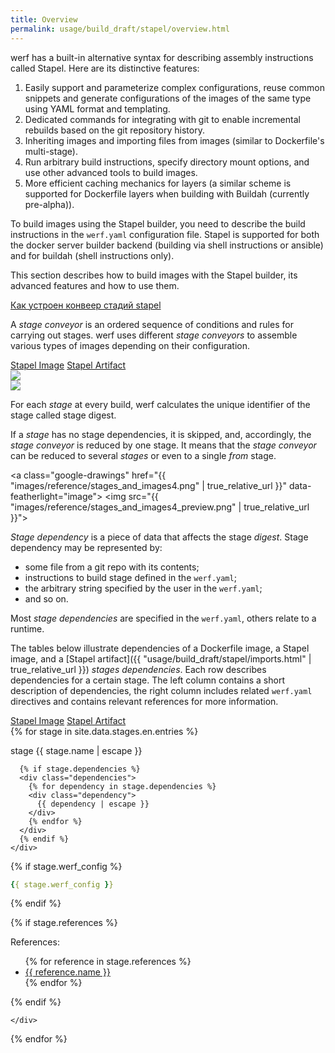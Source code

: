 ```yaml
---
title: Overview
permalink: usage/build_draft/stapel/overview.html
---
```


werf has a built-in alternative syntax for describing assembly instructions called Stapel. Here are its distinctive features:

1. Easily support and parameterize complex configurations, reuse common snippets and generate configurations of the images of the same type using YAML format and templating.
2. Dedicated commands for integrating with git to enable incremental rebuilds based on the git repository history.
3. Inheriting images and importing files from images (similar to Dockerfile's multi-stage).
4. Run arbitrary build instructions, specify directory mount options, and use other advanced tools to build images.
5. More efficient caching mechanics for layers (a similar scheme is supported for Dockerfile layers when building with Buildah (currently pre-alpha)).

<!-- TODO(staged-dockerfile): удалить 5 пункт как неактуальный -->

To build images using the Stapel builder, you need to describe the build instructions in the `werf.yaml` configuration file. Stapel is supported for both the docker server builder backend (building via shell instructions or ansible) and for buildah (shell instructions only).

This section describes how to build images with the Stapel builder, its advanced features and how to use them.

<div class="details">
<a href="javascript:void(0)" class="details__summary">Как устроен конвеер стадий stapel</a>
<div class="details__content" markdown="1">

A _stage conveyor_ is an ordered sequence of conditions and rules for carrying out stages. werf uses different _stage conveyors_ to assemble various types of images depending on their configuration.

<div class="tabs">
  <a href="javascript:void(0)" class="tabs__btn active" onclick="openTab(event, 'tabs__btn', 'tabs__content', 'stapel-image-tab')">Stapel Image</a>
  <a href="javascript:void(0)" class="tabs__btn" onclick="openTab(event, 'tabs__btn', 'tabs__content', 'stapel-artifact-tab')">Stapel Artifact</a>
</div>

<div id="stapel-image-tab" class="tabs__content">
<a class="google-drawings" href="{{ "images/reference/stages_and_images2.png" | true_relative_url }}" data-featherlight="image">
<img src="{{ "images/reference/stages_and_images2_preview.png" | true_relative_url }}">
</a>
</div>

<div id="stapel-artifact-tab" class="tabs__content">
<a class="google-drawings" href="{{ "images/reference/stages_and_images3.png" | true_relative_url }}" data-featherlight="image">
<img src="{{ "images/reference/stages_and_images3_preview.png" | true_relative_url }}">
</a>
</div>

For each _stage_ at every build, werf calculates the unique identifier of the stage called stage digest.

If a _stage_ has no stage dependencies, it is skipped, and, accordingly, the _stage conveyor_ is reduced by one stage. It means that the _stage conveyor_ can be reduced to several _stages_ or even to a single _from_ stage.

<a class="google-drawings" href="{{ "images/reference/stages_and_images4.png" | true_relative_url }}" data-featherlight="image">
<img src="{{ "images/reference/stages_and_images4_preview.png" | true_relative_url }}">
</a>

_Stage dependency_ is a piece of data that affects the stage _digest_. Stage dependency may be represented by:

 - some file from a git repo with its contents;
 - instructions to build stage defined in the `werf.yaml`;
 - the arbitrary string specified by the user in the `werf.yaml`;
 - and so on.

Most _stage dependencies_ are specified in the `werf.yaml`, others relate to a runtime.

The tables below illustrate dependencies of a Dockerfile image, a Stapel image, and a [Stapel artifact]({{ "usage/build_draft/stapel/imports.html" | true_relative_url }}) _stages dependencies_.
Each row describes dependencies for a certain stage.
The left column contains a short description of dependencies, the right column includes related `werf.yaml` directives and contains relevant references for more information.

<div class="tabs">
  <a href="javascript:void(0)" id="image-dependencies" class="tabs__btn dependencies-btn active">Stapel Image</a>
  <a href="javascript:void(0)" id="artifact-dependencies" class="tabs__btn dependencies-btn">Stapel Artifact</a>
</div>

<div id="dependencies">
{% for stage in site.data.stages.en.entries %}
<div class="stage {{stage.type}}">
  <div class="stage-body">
    <div class="stage-base">
      <p>stage {{ stage.name | escape }}</p>

      {% if stage.dependencies %}
      <div class="dependencies">
        {% for dependency in stage.dependencies %}
        <div class="dependency">
          {{ dependency | escape }}
        </div>
        {% endfor %}
      </div>
      {% endif %}
    </div>

<div class="werf-config" markdown="1">

{% if stage.werf_config %}
```yaml
{{ stage.werf_config }}
```
{% endif %}

{% if stage.references %}
<div class="references">
    References:
    <ul>
    {% for reference in stage.references %}
        <li><a href="{{ reference.link | true_relative_url }}">{{ reference.name }}</a></li>
    {% endfor %}
    </ul>
</div>
{% endif %}

</div>

    </div>
</div>
{% endfor %}
</div>

<link rel="stylesheet" type="text/css" href="{{ assets["stages.css"].digest_path | true_relative_url }}" />

<script src="https://cdnjs.cloudflare.com/ajax/libs/jquery/3.4.1/jquery.min.js"></script>
<script>
function application() {
  if ($("a[id=image-dependencies]").hasClass('active')) {
    $(".artifact").addClass('hidden');
    $(".image").removeClass('hidden')
  }
  else if ($("a[id=artifact-dependencies]").hasClass('active')) {
    $(".image").addClass('hidden');
    $(".artifact").removeClass('hidden')
  }
  else {
    $(".image").addClass('hidden');
    $(".artifact").addClass('hidden')
  }
}

$('.tabs').on('click', '.dependencies-btn', function() {
  $(this).toggleClass('active').siblings().removeClass('active');
  application()
});

application();
$.noConflict();
</script>

</div>
</div>
